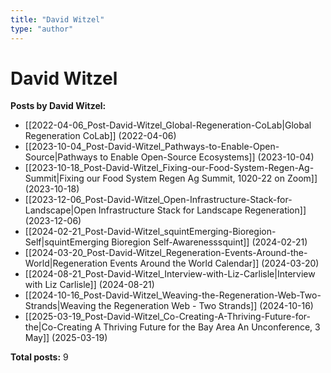 ```yaml
---
title: "David Witzel"
type: "author"
---
```


# David Witzel

**Posts by David Witzel:**

- [[2022-04-06_Post-David-Witzel_Global-Regeneration-CoLab|Global Regeneration CoLab]] (2022-04-06)
- [[2023-10-04_Post-David-Witzel_Pathways-to-Enable-Open-Source|Pathways to Enable Open-Source Ecosystems]] (2023-10-04)
- [[2023-10-18_Post-David-Witzel_Fixing-our-Food-System-Regen-Ag-Summit|Fixing our Food System Regen Ag Summit, 1020-22 on Zoom]] (2023-10-18)
- [[2023-12-06_Post-David-Witzel_Open-Infrastructure-Stack-for-Landscape|Open Infrastructure Stack for Landscape Regeneration]] (2023-12-06)
- [[2024-02-21_Post-David-Witzel_squintEmerging-Bioregion-Self|squintEmerging Bioregion Self-Awarenesssquint]] (2024-02-21)
- [[2024-03-20_Post-David-Witzel_Regeneration-Events-Around-the-World|Regeneration Events Around the World Calendar]] (2024-03-20)
- [[2024-08-21_Post-David-Witzel_Interview-with-Liz-Carlisle|Interview with Liz Carlisle]] (2024-08-21)
- [[2024-10-16_Post-David-Witzel_Weaving-the-Regeneration-Web-Two-Strands|Weaving the Regeneration Web - Two Strands]] (2024-10-16)
- [[2025-03-19_Post-David-Witzel_Co-Creating-A-Thriving-Future-for-the|Co-Creating A Thriving Future for the Bay Area An Unconference, 3 May]] (2025-03-19)

**Total posts:** 9
